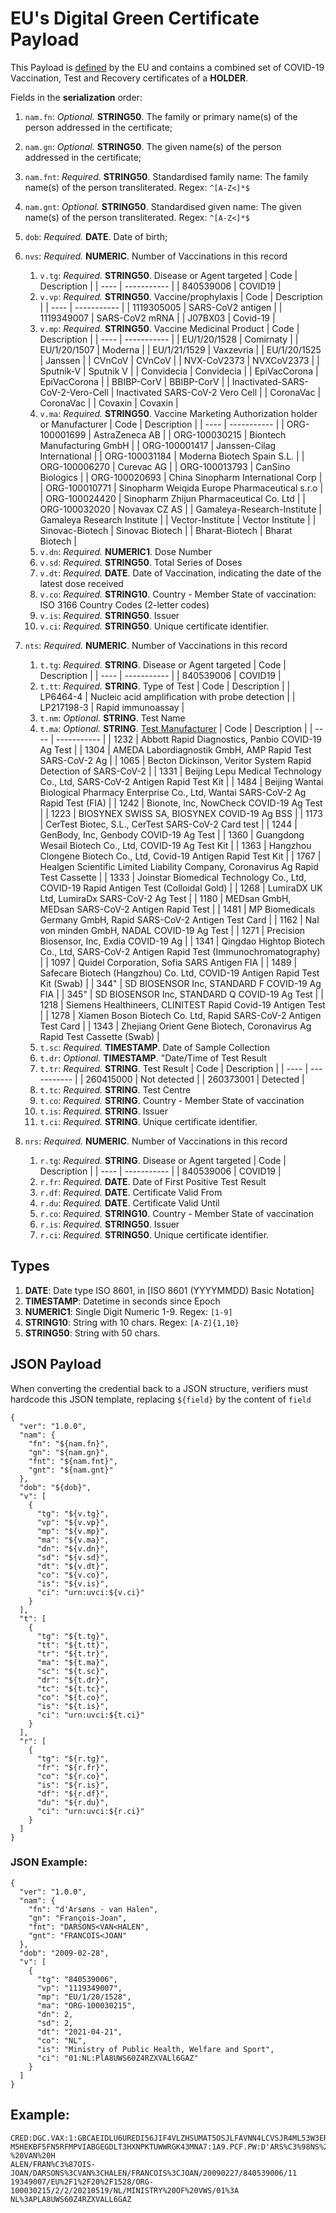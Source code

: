 # **EU's Digital Green Certificate** Payload

This Payload is [defined](https://ec.europa.eu/health/sites/health/files/ehealth/docs/digital-green-certificates_dt-specifications_en.pdf) by the EU and contains a combined set of COVID-19 Vaccination, Test and Recovery certificates of a **HOLDER**.

Fields in the **serialization** order:
1. `nam.fn`: *Optional.* **STRING50**. The family or primary name(s) of the person addressed in the certificate;
1. `nam.gn`: *Optional.* **STRING50**. The given name(s) of the person addressed in the certificate;
1. `nam.fnt`: *Required.* **STRING50**. Standardised family name: The family name(s) of the person transliterated. Regex: `^[A-Z<]*$`
1. `nam.gnt`: *Optional.* **STRING50**. Standardised given name: The given name(s) of the person transliterated. Regex: `^[A-Z<]*$`
1. `dob`: *Required.* **DATE**. Date of birth;

1. `nvs`: *Required.* **NUMERIC**. Number of Vaccinations in this record
    1. `v.tg`: *Required.* **STRING50**. Disease or Agent targeted
    | Code | Description | 
    | ---- | ----------- |
    | 840539006 | COVID19 |
    1. `v.vp`: *Required.* **STRING50**. Vaccine/prophylaxis
    | Code | Description | 
    | ---- | ----------- |
    | 1119305005 | SARS-CoV2 antigen |
    | 1119349007 | SARS-CoV2 mRNA |
    | J07BX03 | Covid-19 |
    1. `v.mp`: *Required.* **STRING50**. Vaccine Medicinal Product
    | Code | Description | 
    | ---- | ----------- |
    | EU/1/20/1528 | Comirnaty |
    | EU/1/20/1507 | Moderna |
    | EU/1/21/1529 | Vaxzevria |
    | EU/1/20/1525 | Janssen |
    | CVnCoV | CVnCoV |
    | NVX-CoV2373 | NVXCoV2373 |
    | Sputnik-V | Sputnik V |
    | Convidecia | Convidecia |
    | EpiVacCorona | EpiVacCorona |
    | BBIBP-CorV | BBIBP-CorV |
    | Inactivated-SARS-CoV-2-Vero-Cell | Inactivated SARS-CoV-2 Vero Cell |
    | CoronaVac | CoronaVac |
    | Covaxin | Covaxin |
    1. `v.ma`: *Required.* **STRING50**. Vaccine Marketing Authorization holder or Manufacturer
    | Code | Description | 
    | ---- | ----------- |
    | ORG-100001699 | AstraZeneca AB |
    | ORG-100030215 | Biontech Manufacturing GmbH |
    | ORG-100001417 | Janssen-Cilag International |
    | ORG-100031184 | Moderna Biotech Spain S.L. |
    | ORG-100006270 | Curevac AG |
    | ORG-100013793 | CanSino Biologics |
    | ORG-100020693 | China Sinopharm International Corp |
    | ORG-100010771 | Sinopharm Weiqida Europe Pharmaceutical s.r.o |
    | ORG-100024420 | Sinopharm Zhijun Pharmaceutical Co. Ltd |
    | ORG-100032020 | Novavax CZ AS |
    | Gamaleya-Research-Institute | Gamaleya Research Institute |
    | Vector-Institute | Vector Institute |
    | Sinovac-Biotech | Sinovac Biotech |
    | Bharat-Biotech | Bharat Biotech |
    1. `v.dn`: *Required.* **NUMERIC1**. Dose Number
    1. `v.sd`: *Required.* **STRING50**. Total Series of Doses
    1. `v.dt`: *Required.* **DATE**. Date of Vaccination, indicating the date of the latest dose received
    1. `v.co`: *Required.* **STRING10**. Country - Member State of vaccination: ISO 3166 Country Codes (2-letter codes)
    1. `v.is`: *Required.* **STRING50**. Issuer
    1. `v.ci`: *Required.* **STRING50**. Unique certificate identifier.


1. `nts`: *Required.* **NUMERIC**. Number of Vaccinations in this record
    1. `t.tg`: *Required.* **STRING**. Disease or Agent targeted
    | Code | Description | 
    | ---- | ----------- |
    | 840539006 | COVID19 |
    1. `t.tt`: *Required.* **STRING**. Type of Test 
    | Code | Description | 
    | LP6464-4 | Nucleic acid amplification with probe detection |
    | LP217198-3 | Rapid immunoassay |
    1. `t.nm`: *Optional.* **STRING**. Test Name
    1. `t.ma`: *Optional.* **STRING**. [Test Manufacturer](https://github.com/ehn-digital-green-development/ehn-dgc-schema/blob/4ad15f7128236482c5f7bfe7d0271d94bce6a7af/Lookup-tables/DGC-RAT-lookup.json)
    | Code | Description | 
    | ---- | ----------- |
    | 1232 | Abbott Rapid Diagnostics, Panbio COVID-19 Ag Test | 
    | 1304 | AMEDA Labordiagnostik GmbH, AMP Rapid Test SARS-CoV-2 Ag | 
    | 1065 | Becton Dickinson, Veritor System Rapid Detection of SARS-CoV-2 | 
    | 1331 | Beijing Lepu Medical Technology Co., Ltd, SARS-CoV-2 Antigen Rapid Test Kit | 
    | 1484 | Beijing Wantai Biological Pharmacy Enterprise Co., Ltd, Wantai SARS-CoV-2 Ag Rapid Test (FIA) | 
    | 1242 | Bionote, Inc, NowCheck COVID-19 Ag Test | 
    | 1223 | BIOSYNEX SWISS SA, BIOSYNEX COVID-19 Ag BSS | 
    | 1173 | CerTest Biotec, S.L., CerTest SARS-CoV-2 Card test | 
    | 1244 | GenBody, Inc, Genbody COVID-19 Ag Test | 
    | 1360 | Guangdong Wesail Biotech Co., Ltd, COVID-19 Ag Test Kit | 
    | 1363 | Hangzhou Clongene Biotech Co., Ltd, Covid-19 Antigen Rapid Test Kit | 
    | 1767 | Healgen Scientific Limited Liability Company, Coronavirus Ag Rapid Test Cassette | 
    | 1333 | Joinstar Biomedical Technology Co., Ltd, COVID-19 Rapid Antigen Test (Colloidal Gold) | 
    | 1268 | LumiraDX UK Ltd, LumiraDx SARS-CoV-2 Ag Test | 
    | 1180 | MEDsan GmbH, MEDsan SARS-CoV-2 Antigen Rapid Test | 
    | 1481 | MP Biomedicals Germany GmbH, Rapid SARS-CoV-2 Antigen Test Card | 
    | 1162 | Nal von minden GmbH, NADAL COVID-19 Ag Test | 
    | 1271 | Precision Biosensor, Inc, Exdia COVID-19 Ag | 
    | 1341 | Qingdao Hightop Biotech Co., Ltd, SARS-CoV-2 Antigen Rapid Test (Immunochromatography) | 
    | 1097 | Quidel Corporation, Sofia SARS Antigen FIA | 
    | 1489 | Safecare Biotech (Hangzhou) Co. Ltd, COVID-19 Antigen Rapid Test Kit (Swab) | 
    | 344" | SD BIOSENSOR Inc, STANDARD F COVID-19 Ag FIA | 
    | 345" | SD BIOSENSOR Inc, STANDARD Q COVID-19 Ag Test | 
    | 1218 | Siemens Healthineers, CLINITEST Rapid Covid-19 Antigen Test | 
    | 1278 | Xiamen Boson Biotech Co. Ltd, Rapid SARS-CoV-2 Antigen Test Card | 
    | 1343 | Zhejiang Orient Gene Biotech, Coronavirus Ag Rapid Test Cassette (Swab) | 
    1. `t.sc`: *Required.* **TIMESTAMP**. Date of Sample Collection
    1. `t.dr`: *Optional.* **TIMESTAMP**. "Date/Time of Test Result
    1. `t.tr`: *Required.* **STRING**. Test Result
    | Code | Description | 
    | ---- | ----------- |
    | 260415000 | Not detected |
    | 260373001 | Detected  |
    1. `t.tc`: *Required.* **STRING**. Test Centre
    1. `t.co`: *Required.* **STRING**. Country - Member State of vaccination
    1. `t.is`: *Required.* **STRING**. Issuer
    1. `t.ci`: *Required.* **STRING**. Unique certificate identifier.

1. `nrs`: *Required.* **NUMERIC**. Number of Vaccinations in this record
    1. `r.tg`: *Required.* **STRING**. Disease or Agent targeted
    | Code | Description | 
    | ---- | ----------- |
    | 840539006 | COVID19 |
    1. `r.fr`: *Required.* **DATE**. Date of First Positive Test Result
    1. `r.df`: *Required.* **DATE**. Certificate Valid From
    1. `r.du`: *Required.* **DATE**. Certificate Valid Until
    1. `r.co`: *Required.* **STRING10**. Country - Member State of vaccination
    1. `r.is`: *Required.* **STRING50**. Issuer
    1. `r.ci`: *Required.* **STRING50**. Unique certificate identifier.

## Types

1. **DATE**: Date type ISO 8601, in [ISO 8601 (YYYYMMDD) Basic Notation]
1. **TIMESTAMP**: Datetime in seconds since Epoch
1. **NUMERIC1**: Single Digit Numeric 1-9. Regex: `[1-9]`
1. **STRING10**: String with 10 chars. Regex: `[A-Z]{1,10}`
1. **STRING50**: String with 50 chars. 

## JSON Payload
When converting the credential back to a JSON structure, verifiers must hardcode this JSON template, replacing `${field}` by the content of `field`
```
{
  "ver": "1.0.0",
  "nam": {
    "fn": "${nam.fn}",
    "gn": "${nam.gn}",
    "fnt": "${nam.fnt}",
    "gnt": "${nam.gnt}"
  },
  "dob": "${dob}",
  "v": [
    {
      "tg": "${v.tg}",
      "vp": "${v.vp}",
      "mp": "${v.mp}",
      "ma": "${v.ma}",
      "dn": "${v.dn}",
      "sd": "${v.sd}",
      "dt": "${v.dt}",
      "co": "${v.co}",
      "is": "${v.is}",
      "ci": "urn:uvci:${v.ci}"
    }
  ], 
  "t": [
    {
      "tg": "${t.tg}",
      "tt": "${t.tt}",
      "tr": "${t.tr}",
      "ma": "${t.ma}",
      "sc": "${t.sc}",
      "dr": "${t.dr}",
      "tc": "${t.tc}",
      "co": "${t.co}",
      "is": "${t.is}",
      "ci": "urn:uvci:${t.ci}"
    }
  ], 
  "r": [
    {
      "tg": "${r.tg}",
      "fr": "${r.fr}",
      "co": "${r.co}",
      "is": "${r.is}",
      "df": "${r.df}",
      "du": "${r.du}",
      "ci": "urn:uvci:${r.ci}"
    }
  ]
}
```

### JSON Example:
```
{
  "ver": "1.0.0",
  "nam": {
    "fn": "d'Arsøns - van Halen",
    "gn": "François-Joan",
    "fnt": "DARSONS<VAN<HALEN",
    "gnt": "FRANCOIS<JOAN"
  },
  "dob": "2009-02-28",
  "v": [
    {
      "tg": "840539006",
      "vp": "1119349007",
      "mp": "EU/1/20/1528",
      "ma": "ORG-100030215",
      "dn": 2,
      "sd": 2,
      "dt": "2021-04-21",
      "co": "NL",
      "is": "Ministry of Public Health, Welfare and Sport",
      "ci": "01:NL:PlA8UWS60Z4RZXVALl6GAZ"
    }
  ]
}
```

## Example:
```
CRED:DGC.VAX:1:GBCAEIDLU6UREDI56JIF4VLZHSUMAT5OSJLFAVNN4LCVSJR4ML53W3ERZMBCA5TRF4T6
M5HEKBF5FN5RFMPVIABGEGDLT3HXNPKTUWWRGK43MNA7:1A9.PCF.PW:D'ARS%C3%98NS%20-%20VAN%20H
ALEN/FRAN%C3%87OIS-JOAN/DARSONS%3CVAN%3CHALEN/FRANCOIS%3CJOAN/20090227/840539006/11
19349007/EU%2F1%2F20%2F1528/ORG-100030215/2/2/20210519/NL/MINISTRY%20OF%20VWS/01%3A
NL%3APLA8UWS60Z4RZXVALL6GAZ
``` 